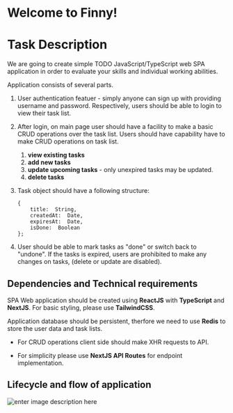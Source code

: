 # Welcome to Finny!

# Task Description
We are going to create simple TODO JavaScript/TypeScript web SPA application in order to evaluate your skills and individual working abilities.

Application consists of several parts. 

1) User authentication featuer - simply anyone can sign up with providing username and password. Respectively, users should be able to login to view their task list. 

2) After login, on main page user should have a facility to make a basic CRUD operations over the task list. Users should have capability have to make CRUD operations on task list.
	1. **view existing tasks**
	2. **add new tasks**
	3. **update upcoming tasks** - only unexpired tasks may be updated.
	4. **delete tasks**

3) Task object should have a following structure:
	
    ```
    {
	    title:  String,
	    createdAt:  Date,
	    expiresAt:  Date,
	    isDone:  Boolean
    };
    ```
   
 4) User should be able to mark tasks as "done" or switch back to "undone". If the tasks is expired, users are prohibited to make any changes on tasks, (delete or update are disabled).
 
## Dependencies and Technical requirements

SPA Web application should be created using **ReactJS** with **TypeScript** and **NextJS**. For basic styling, please use **TailwindCSS**. 

Application database should be persistent, therfore we need to use **Redis** to store the user data and task lists.

- For CRUD operations client side should make XHR requests to API. 

- For simplicity please use **NextJS API Routes** for endpoint implementation.


## Lifecycle and flow of application
![enter image description here](https://i.ibb.co/Vt923kn/TODO-flow.png)
